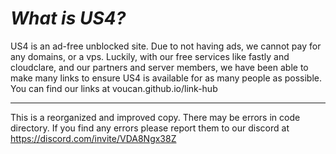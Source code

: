 # *What is US4?*
US4 is an ad-free unblоcked site. Due to not having ads, we cannot pay for any domains, or a vps. Luckily, with our free services like fastly and cloudclare, and our partners and server members, we have been able to make many links to ensure US4 is available for as many people as possible.
You can find our links at voucan.github.io/link-hub
_____________________________________________________
This is a reorganized and improved copy. There may be errors in code directory. If you find any errors please report them to our discord at https://discord.com/invite/VDA8Ngx38Z
